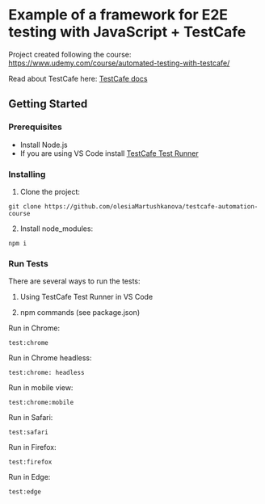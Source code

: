 # Example of a framework for E2E testing with JavaScript + TestCafe
Project created following the course: https://www.udemy.com/course/automated-testing-with-testcafe/

Read about TestCafe here: 
[TestCafe docs](https://devexpress.github.io/testcafe/)

## Getting Started

### Prerequisites

- Install Node.js
- If you are using VS Code install [TestCafe Test Runner](https://marketplace.visualstudio.com/items?itemName=romanresh.testcafe-test-runner)

### Installing

1. Clone the project: 
```
git clone https://github.com/olesiaMartushkanova/testcafe-automation-course
```

2. Install node_modules:
```
npm i
```

### Run Tests

There are several ways to run the tests:

1. Using TestCafe Test Runner in VS Code

2. npm commands (see package.json)

Run in Chrome: 
```
test:chrome
```
Run in Chrome headless: 
```
test:chrome: headless
```
Run in mobile view: 
```
test:chrome:mobile
```
Run in Safari: 
```
test:safari
```
Run in Firefox: 
```
test:firefox
```
Run in Edge: 
```
test:edge
```